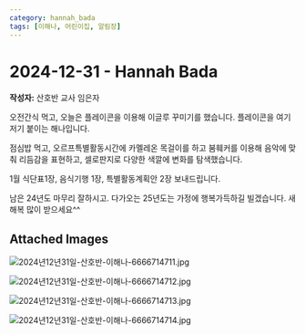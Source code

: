 ```yaml
---
category: hannah_bada
tags: [이해나, 어린이집, 알림장]
---
```


# 2024-12-31 - Hannah Bada

**작성자:** 산호반 교사 임은자  

오전간식 먹고,  오늘은 플레이콘을 이용해 이글루 꾸미기를 했습니다. 플레이콘을 여기저기 붙이는 해나입니다.

점심밥 먹고, 오르프특별활동시간에 카멜레온 목걸이를 하고 붐훼커를 이용해 음악에 맞춰 리듬감을 표현하고, 셀로판지로 다양한 색깔에 변화를 탐색했습니다.

1월 식단표1장, 음식기행 1장, 특별활동계획안 2장 보내드립니다.

남은 24년도 마무리 잘하시고. 다가오는 25년도는 가정에 행복가득하길 빌겠습니다.
새해복 많이 받으세요^^

## Attached Images
![2024년12년31일-산호반-이해나-6666714711.jpg](d:\Users\hannah\Downloads\kids\photo\2024년12년31일-산호반-이해나-6666714711.jpg)

![2024년12년31일-산호반-이해나-6666714712.jpg](d:\Users\hannah\Downloads\kids\photo\2024년12년31일-산호반-이해나-6666714712.jpg)

![2024년12년31일-산호반-이해나-6666714713.jpg](d:\Users\hannah\Downloads\kids\photo\2024년12년31일-산호반-이해나-6666714713.jpg)

![2024년12년31일-산호반-이해나-6666714714.jpg](d:\Users\hannah\Downloads\kids\photo\2024년12년31일-산호반-이해나-6666714714.jpg)

